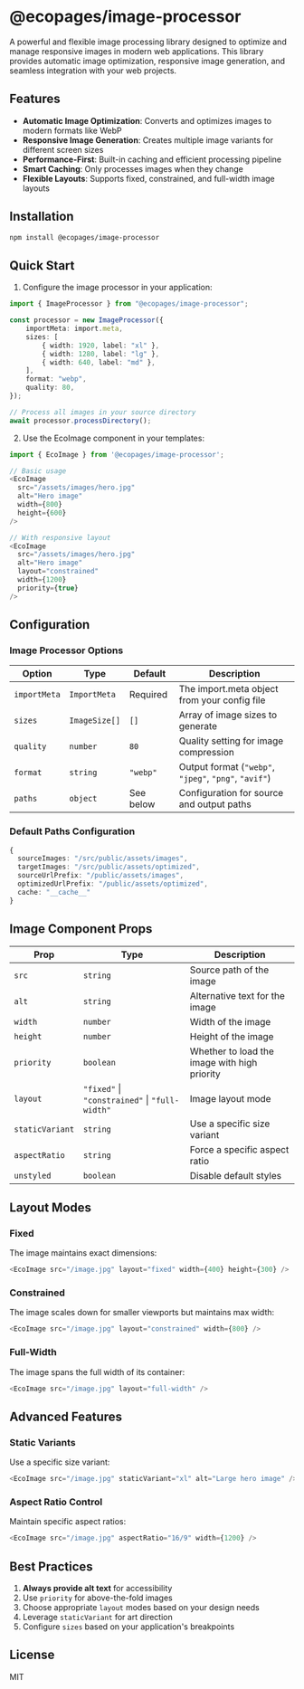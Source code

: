 # @ecopages/image-processor

A powerful and flexible image processing library designed to optimize and manage responsive images in modern web applications. This library provides automatic image optimization, responsive image generation, and seamless integration with your web projects.

## Features

- **Automatic Image Optimization**: Converts and optimizes images to modern formats like WebP
- **Responsive Image Generation**: Creates multiple image variants for different screen sizes
- **Performance-First**: Built-in caching and efficient processing pipeline
- **Smart Caching**: Only processes images when they change
- **Flexible Layouts**: Supports fixed, constrained, and full-width image layouts

## Installation

```bash
npm install @ecopages/image-processor
```

## Quick Start

1. Configure the image processor in your application:

```typescript
import { ImageProcessor } from "@ecopages/image-processor";

const processor = new ImageProcessor({
	importMeta: import.meta,
	sizes: [
		{ width: 1920, label: "xl" },
		{ width: 1280, label: "lg" },
		{ width: 640, label: "md" },
	],
	format: "webp",
	quality: 80,
});

// Process all images in your source directory
await processor.processDirectory();
```

2. Use the EcoImage component in your templates:

```typescript
import { EcoImage } from '@ecopages/image-processor';

// Basic usage
<EcoImage
  src="/assets/images/hero.jpg"
  alt="Hero image"
  width={800}
  height={600}
/>

// With responsive layout
<EcoImage
  src="/assets/images/hero.jpg"
  alt="Hero image"
  layout="constrained"
  width={1200}
  priority={true}
/>
```

## Configuration

### Image Processor Options

| Option       | Type          | Default   | Description                                           |
| ------------ | ------------- | --------- | ----------------------------------------------------- |
| `importMeta` | `ImportMeta`  | Required  | The import.meta object from your config file          |
| `sizes`      | `ImageSize[]` | `[]`      | Array of image sizes to generate                      |
| `quality`    | `number`      | `80`      | Quality setting for image compression                 |
| `format`     | `string`      | `"webp"`  | Output format (`"webp"`, `"jpeg"`, `"png"`, `"avif"`) |
| `paths`      | `object`      | See below | Configuration for source and output paths             |

### Default Paths Configuration

```typescript
{
  sourceImages: "/src/public/assets/images",
  targetImages: "/src/public/assets/optimized",
  sourceUrlPrefix: "/public/assets/images",
  optimizedUrlPrefix: "/public/assets/optimized",
  cache: "__cache__"
}
```

## Image Component Props

| Prop            | Type                                           | Description                                  |
| --------------- | ---------------------------------------------- | -------------------------------------------- |
| `src`           | `string`                                       | Source path of the image                     |
| `alt`           | `string`                                       | Alternative text for the image               |
| `width`         | `number`                                       | Width of the image                           |
| `height`        | `number`                                       | Height of the image                          |
| `priority`      | `boolean`                                      | Whether to load the image with high priority |
| `layout`        | `"fixed"` \| `"constrained"` \| `"full-width"` | Image layout mode                            |
| `staticVariant` | `string`                                       | Use a specific size variant                  |
| `aspectRatio`   | `string`                                       | Force a specific aspect ratio                |
| `unstyled`      | `boolean`                                      | Disable default styles                       |

## Layout Modes

### Fixed

The image maintains exact dimensions:

```typescript
<EcoImage src="/image.jpg" layout="fixed" width={400} height={300} />
```

### Constrained

The image scales down for smaller viewports but maintains max width:

```typescript
<EcoImage src="/image.jpg" layout="constrained" width={800} />
```

### Full-Width

The image spans the full width of its container:

```typescript
<EcoImage src="/image.jpg" layout="full-width" />
```

## Advanced Features

### Static Variants

Use a specific size variant:

```typescript
<EcoImage src="/image.jpg" staticVariant="xl" alt="Large hero image" />
```

### Aspect Ratio Control

Maintain specific aspect ratios:

```typescript
<EcoImage src="/image.jpg" aspectRatio="16/9" width={1200} />
```

## Best Practices

1. **Always provide alt text** for accessibility
2. Use `priority` for above-the-fold images
3. Choose appropriate `layout` modes based on your design needs
4. Leverage `staticVariant` for art direction
5. Configure `sizes` based on your application's breakpoints

## License

MIT
